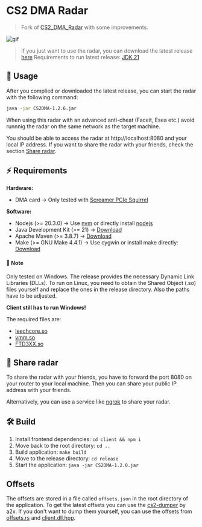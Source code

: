 # CS2 DMA Radar

> Fork of [CS2_DMA_Radar](https://github.com/MoZiHao/CS2_DMA_Radar) with some improvements.

![gif](https://github.com/rabume/cs2-dma-radar/assets/19410629/c2d6130c-7d67-49a1-8617-aeef07b148fc)

> If you just want to use the radar, you can download the latest release [here](https://github.com/rabume/cs2-dma-radar/releases)
> Requirements to run latest release: [JDK 21](https://adoptium.net/temurin/releases/?os=windows&arch=x64&package=jdk&version=21)

## 🚀 Usage

After you complied or downloaded the latest release, you can start the radar with the following command:

```bash
java -jar CS2DMA-1.2.6.jar
```

When using this radar with an advanced anti-cheat (Faceit, Esea etc.) avoid runnnig the radar on the same network as the target machine.

You should be able to access the radar at http://localhost:8080 and your local IP address. If you want to share the radar with your friends, check the section [Share radar](#-share-radar).

## ⚡️ Requirements

**Hardware:**

- DMA card -> Only tested with [Screamer PCIe Squirrel](https://shop.lambdaconcept.com/home/50-screamer-pcie-squirrel.html)

**Software:**

- Nodejs (>= 20.3.0) -> Use [nvm](https://github.com/nvm-sh/nvm) or directly install [nodejs](https://nodejs.org/en)
- Java Development Kit (>= 21) -> [Download](https://adoptium.net/temurin/releases/?os=windows&arch=x64&package=jdk&version=21)
- Apache Maven (>= 3.8.7) -> [Download](https://maven.apache.org/download.cgi)
- Make (>= GNU Make 4.4.1) -> Use cygwin or install make directly: [Download](https://www.cygwin.com/)

#### 🚨 Note

Only tested on Windows. The release provides the necessary Dynamic Link Libraries (DLLs). To run on Linux, you need to obtain
the Shared Object (.so) files yourself and replace the ones in the release directory. Also the paths have to be adjusted.

**Client still has to run Windows!**

The required files are:

- [leechcore.so](https://github.com/ufrisk/LeechCore/releases)
- [vmm.so](https://github.com/ufrisk/MemProcFS/releases)
- [FTD3XX.so](https://ftdichip.com/drivers/d3xx-drivers/)

## 📡 Share radar

To share the radar with your friends, you have to forward the port 8080 on your router to your local machine.
Then you can share your public IP address with your friends.

Alternatively, you can use a service like [ngrok](https://ngrok.com/) to share your radar.

## 🛠️ Build

1. Install frontend dependencies: `cd client && npm i`
2. Move back to the root directory: `cd ..`
3. Build application: `make build`
4. Move to the release directory: `cd release`
5. Start the application: `java -jar CS2DMA-1.2.0.jar`

## Offsets

The offsets are stored in a file called `offsets.json` in the root directory of the application.
To get the latest offsets you can use the [cs2-dumper](https://github.com/a2x/cs2-dumper) by a2x.
If you don't want to dump them yourself, you can use the offsets from [offsets.rs](https://github.com/a2x/cs2-dumper/blob/main/output/offsets.rs) and [client.dll.hpp](https://github.com/a2x/cs2-dumper/blob/main/output/client.dll.hpp).
